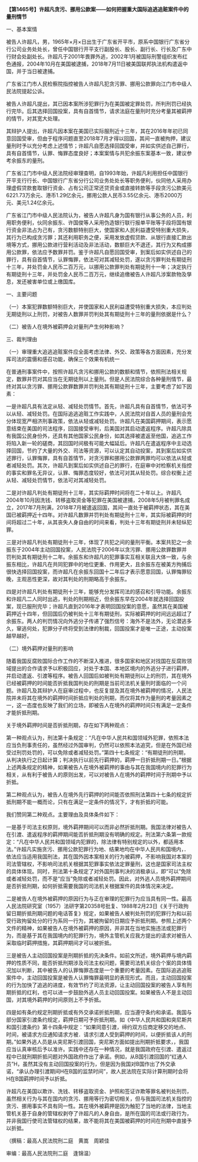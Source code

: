 **【第1465号】许超凡贪污、挪用公款案——如何把握重大国际追逃追赃案件中的量刑情节**

一、基本案情

被告人许超凡，男，1965年×月×日出生于广东省开平市，原系中国银行广东省分行公司业务处处长，曾任中国银行开平支行副股长、股长、副行长、行长及广东中行财会处副处长。许超凡于2001年畏罪外逃，2002年1月被国际刑警组织发布红色通报，2004年10月在美国被逮捕，2018年7月11日被美国联邦执法机构遣返中国，并于当日被逮捕。

广东省江门市人民检察院指控被告人许超凡犯贪污罪、挪用公款罪向江门市中级人民法院提起公诉。

被告人许超凡提出，其已因本案所涉犯罪行为在美国被定罪处罚，所判刑罚已经执行完毕。后其选择回国投案，具有自首情节，请求法庭在量刑时充分考量其被羁押的情节，对其宽大处理。

其辩护人提出，许超凡因本案在美国已实际服刑近十三年，其在2016年年初已同意回国受审，但由于程序问题直至2018年7月才得以回国，其间一直被拘押，建议量刑时予以充分考虑上述情节；许超凡自愿选择回国受审，并如实供述自己罪行，具有自首情节，认罪、悔罪态度良好；本案案情与共犯余振东案基本一致，建议参考余振东的量刑。

广东省江门市中级人民法院经审理查明，自1993年始，许超凡利用担任中国银行开平支行行长、中国银行广东省分行公司业务处处长等职务便利，伙同他人采用办理虚假贷款套取银行资金、占有公司正常还贷资金或直接转款等手段贪污公款美元6221.73万余元、港币1.29亿余元，挪用公款人民币3.55亿余元、港币2000万元、美元1.24亿余元。

广东省江门市中级人民法院认为，被告人许超凡身为国有银行从事公务的人员，利用职务便利，伙同余振东、许国俊等人采用伪造银行联行报单平账等手段将国有银行资金非法占为己有，贪污数额特别巨大，使国家和人民利益遭受特别重大损失，其行为已构成贪污罪；其还利用职务之便，采用发放虚假贷款、从银行直接汇款出境等方式，挪用公款进行营利活动及非法活动，数额巨大不退还，其行为又构成挪用公款罪，依法应予数罪并罚。鉴于许超凡自愿回国受审，到案后如实供述自己的罪行，具有自首情节，认罪悔罪，依法可对其减轻处罚，遂以贪污罪判处有期徒刑十三年，并处罚金人民币二百万元，以挪用公款罪判处有期徒刑十一年；决定执行有期徒刑十三年，并处罚金人民币二百万元，继续追缴被告人许超凡涉案款物及孳息，发还被害单位或上缴国库。

一、主要问题

（一）本案犯罪数额特别巨大，并使国家和人民利益遭受特别重大损失，本应判处无期徒刑以上刑罚，对被告人数罪并罚判处其有期徒刑十三年的量刑依据是什么？

（二）被告人在境外被羁押会对量刑产生何种影响？

三、裁判理由

（一）审理重大追逃追赃案件应全面考虑法律、外交、政策等各方面因素，充分发挥司法的震慑和感召功能，确保三个效果有机统一

在普通刑事案件中，按照许超凡贪污和挪用公款的数额和情节，依照刑法相关规定，数罪并罚对其应当在无期徒刑以上量刑。但是人民法院综合各种量刑情节，最终对其以贪污罪、挪用公款罪数罪并罚判处其有期徒刑十三年，主要考虑了如下因素：

一是许超凡具有法定从轻、减轻处罚情节。首先，许超凡具有自首情节，依法可予以从轻、减轻处罚。在国际追逃追赃工作实践中，人民法院对自首人员的量刑会充分体现宽严相济刑事政策，依法从轻或减轻处罚。许超凡在美国羁押期间，表示愿意结束在美国的司法程序，回国接受审判，后美国对其启动遣返程序。许超凡除具有我国公民身份外，还具有其他国家公民身份，如其选择被遣返至他国，追逃工作将陷入新一轮的磋商，其回国时间极有可能大幅延后。许超凡在遣返程序中主动选择回国，节约了大量的外交、司法等资源，可以认定其自动投案，其到案后如实供述罪行，认罪悔罪，具有自首情节，对贪污罪和挪用公款罪两罪均可以依法从轻或者减轻处罚。其次，许超凡到案后如实供述自己的罪行，在庭审中对检察机关指控的事实和罪名无异议，认罪、悔罪态度较好，依法可对其从轻处罚。综合权衡上述从轻、减轻处罚情节，依法可对其减轻处罚。

二是对许超凡判处有期徒刑十三年，其实际羁押时间将在二十年以上。许超凡2004年10月因洗钱、转移盗取资金等犯罪在美国被逮捕，2008年5月被判罪名成立，2017年7月刑满，2018年7月被遣返回国，其间一直处于被羁押状态，其在美国已被羁押近十四年。对许超凡数罪并罚判处有期徒刑十三年，其实际被羁押的时间将超过二十年，从其丧失人身自由的时间来看，判处十三年有期徒刑并未轻纵犯罪。

三是对许超凡判处有期徒刑十三年，体现了共犯之间的量刑平衡。本案共犯之一余振东于2004年主动回国投案，人民法院于2006年以贪污罪、挪用公款罪数罪并罚判处其有期徒刑十二年。余振东和许超凡的犯罪事实互相关联且大体一致，与余振东相比，许超凡在共同犯罪中的地位更重、作用更大，且余振东在被美方拘捕后很快选择回国投案，而许超凡在余振东回国十二年后才表示愿意回国，认罪悔罪较晚，主观恶性更深，故对其判处的刑期略高于余振东。

四是对许超凡判处有期徒刑十三年，能够充分发挥司法的感召和引导功能。余振东和许超凡二人同时出逃，判处的刑期相近，但余振东早在2004年就选择回国投案，现已服刑完毕；许超凡直到2016年才表明回国投案的意愿，虽然其在美国被羁押近十四年，但回国后仍被判处十三年有期徒刑，实际被羁押的时间远远超过了余振东。两人的判罚情况向外逃分子传递了强烈信号：海外不是法外，无论潜逃多久，窜逃何处，犯罪分子终将受到法律的制裁，回国投案才是唯一正途，主动投案越早越好。

（二）境外羁押对量刑的影响

随着我国反腐败国际合作工作的不断深入推进，很多国家和地区对找国在反腐败领域提出的合作请求予以积极回应，对处于本国、本地区境内的外逃分子进行羁押，并启动遣返、引渡等程序。被告人回国后如被判处有期徒刑以上的刑罚，其在境外已经被羁押的时间能否折抵我国判处的刑期是当前司法机关量刑时面临的一个问题。许超凡及其辩护人在庭审过程中，也反复提及其在境外被羁押的情况，人民法院并未将其在境外的羁押时间折抵应判处的刑期，而仅将其作为量刑的考量因素之一，这一态度也反映了我们的立场，即被告人在境外的羁押时间只有满足一定条件才能折抵刑期。

关于境外羁押时间是否折抵刑期，存在如下两种观点：

第一种观点认为，刑法第十条规定：“凡在中华人民共和国领域外犯罪，依照本法应当负刑事责任的，虽然经过外国审判，仍然可以依照本法追究，但是在外国已经受过刑罚处罚的，可以免除或者减轻处罚。”第四十七条规定：“有期徒刑的刑期，从判决执行之日起计算；判决执行以前先行羁押的，羁押一日折抵刑期一日。”根据上述两条规定的精神，如果被告人在境外被羁押的事由与其在我国境内的犯罪行为相关，从有利于被告人的原则出发，可以对被告人在境外的羁押时间于刑期中予以折抵。

第二种观点认为，被告人在境外先行羁押的时间能否依照刑法第四十七条的规定折抵刑期不能一概而论，只有在满足一定条件的情况下，才有折抵的可能。

我们赞同第二种观点。主要理由及具体条件如下：

一是基于司法主权原则，境外羁押期间可以而非必然折抵刑期。我国法律对被告人在引渡、遣返程序的羁押期间能否折抵刑期没有明确的规定。刑法第六条第一款规定：“凡在中华人民共和国领域内犯罪的，除法律有特别规定的以外，都适用本法。”许超凡实施贪污、挪用公款犯罪行为地、结果地均在中华人民共和国境内，．依法应当适用我国刑法，其在国外因本案相关的行为被羁押，不影响我国对本案的司法管辖权，不影响司法机关根据其犯罪事实依法定罪量刑，这也是国家司法主权的具体体现。同时，刑法第十条规定了对外国刑事判决的消极承认，即“可以”免除或者减轻处罚，而不是“应当”免除或者减轻处罚。因此，对外逃人员境外羁押期间是否折抵刑期，如何折抵需要我国的司法机关根据案件的具体情况来决定。

二是被告人在境外被羁押的原因行为与正在审理的犯罪行为应当具有同一性。最高人民法院研究室（1957）法研字第20358号批复、1988年2月23日《关于行政拘留日期折抵刑期问题的电话答复》规定，如果被告人被判处刑罚的犯罪行为和以前受行政拘留处分的行为系同一行为，其被拘留的日期应予折抵刑期。参照上述两个文件的精神，如果被告人在境外被羁押的原因，并非其在当地实施违法或犯罪行为，而是基于其在我国境内的犯罪行为，境外主管机关应我方提出的请求对被告人采取临时羁押措施，其羁押期间才可以被折抵。

三是被告人主动回国投案是刑期折抵的先决条件。如前文所述，境外羁押与境内羁押的性质不同，能否折抵刑期涉及司法主权问题，需要司法机关综合个案的具体情况加以判断，其中被告人的认罪悔罪态度是一个重要的考量因素。在国际追逃追赃案件中，主动回国投案是被告人认罪悔罪最明显的表现形式。而且，主动回国投案的行为加快了追逃的进度，有效节约了司法资源，让主动回国投案的被告人享有刑期折抵的红利，也可以进一步鼓励外逃人员主动回国投案。如果被告人不是主动回国，对其境外羁押的时间原则上不予折抵。

四是如有条约规定刑期折抵或有外交承诺折抵刑期，应当遵守条约和承诺。我国与部分国家引渡条约规定，羁押日期可予折抵刑期。如《中华人民共和国和突尼斯共和国引渡条约》第十四条中规定：“如果同意引渡，缔约双方应商定移交的地点、时间，被请求方应通知请求方被．请求引渡人受到羁押的时间，以便折抵该人的刑期。”如果外逃人员是从突尼斯引渡回国，突尼斯方面如提出刑期折抵要求，，我国应当认真审核后予以准许。实践中还存在一种情况，就是我国政府在引渡、遣返过程中已就刑期折抵问题对外国政府作出了承诺。例如，从B国引渡回国的“红通人员”H，虽然其没有主动回国投案的行为，但是因为我国对B国作出了外交承诺，“承认办理引渡期间H在B国的监禁时间”，故人民法院在实际计算刑期时会将H在B国羁押时间予以折抵。

许超凡在美国以欺诈、洗钱、转移盗取资金、护照和签证诈欺等罪名被判处刑罚，虽然相关行为与其在国内的贪污、挪用等行为密切相关，但与我国司法机关指控的贪污、挪用事实不具有同一性。其在境外被羁押是因为触犯了当地的法律，当地主管机关基于自身的管辖权剥夺了许超凡的人身自由，是所在国的司法或行政行为，并非我国行使司法管辖权的结果，故不能将其在美国被羁押的时间在刑期中直接予以折抵。

（撰稿：最高人民法院刑二庭　黄嵩　周颖佳

审编：最高人民法院刑二庭　逢锦温）